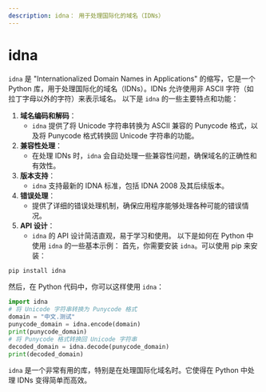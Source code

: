 ```yaml
---
description: idna： 用于处理国际化的域名（IDNs）
---
```


# idna

`idna` 是 "Internationalized Domain Names in Applications" 的缩写，它是一个 Python 库，用于处理国际化的域名（IDNs）。IDNs 允许使用非 ASCII 字符（如拉丁字母以外的字符）来表示域名。 以下是 `idna` 的一些主要特点和功能：

1. **域名编码和解码**：
   * `idna` 提供了将 Unicode 字符串转换为 ASCII 兼容的 Punycode 格式，以及将 Punycode 格式转换回 Unicode 字符串的功能。
2. **兼容性处理**：
   * 在处理 IDNs 时，`idna` 会自动处理一些兼容性问题，确保域名的正确性和有效性。
3. **版本支持**：
   * `idna` 支持最新的 IDNA 标准，包括 IDNA 2008 及其后续版本。
4. **错误处理**：
   * 提供了详细的错误处理机制，确保应用程序能够处理各种可能的错误情况。
5. **API 设计**：
   * `idna` 的 API 设计简洁直观，易于学习和使用。 以下是如何在 Python 中使用 `idna` 的一些基本示例： 首先，你需要安装 `idna`。可以使用 pip 来安装：

```bash
pip install idna
```

然后，在 Python 代码中，你可以这样使用 `idna`：

```python
import idna
# 将 Unicode 字符串转换为 Punycode 格式
domain = "中文.测试"
punycode_domain = idna.encode(domain)
print(punycode_domain)
# 将 Punycode 格式转换回 Unicode 字符串
decoded_domain = idna.decode(punycode_domain)
print(decoded_domain)
```

`idna` 是一个非常有用的库，特别是在处理国际化域名时。它使得在 Python 中处理 IDNs 变得简单而高效。
